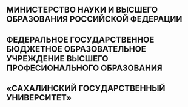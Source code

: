 ## МИНИСТЕРСТВО НАУКИ И ВЫСШЕГО ОБРАЗОВАНИЯ РОССИЙСКОЙ ФЕДЕРАЦИИ
## ФЕДЕРАЛЬНОЕ ГОСУДАРСТВЕННОЕ БЮДЖЕТНОЕ ОБРАЗОВАТЕЛЬНОЕ УЧРЕЖДЕНИЕ ВЫСШЕГО ПРОФЕСИОНАЛЬНОГО ОБРАЗОВАНИЯ
## «САХАЛИНСКИЙ ГОСУДАРСТВЕННЫЙ УНИВЕРСИТЕТ»
